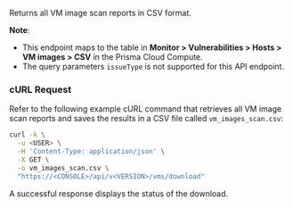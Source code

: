 Returns all VM image scan reports in CSV format.

**Note**: 
  * This endpoint maps to the table in **Monitor > Vulnerabilities > Hosts > VM images > CSV** in the Prisma Cloud Compute.
  * The query parameters `issueType` is not supported for this API endpoint.

### cURL Request

Refer to the following example cURL command that retrieves all VM image scan reports and saves the results in a CSV file called `vm_images_scan.csv`:

```bash
curl -k \
  -u <USER> \
  -H 'Content-Type: application/json' \
  -X GET \
  -o vm_images_scan.csv \
  "https://<CONSOLE>/api/v<VERSION>/vms/download"
```

A successful response displays the status of the download.
